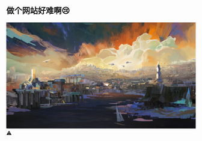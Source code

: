## 做个网站好难啊:cry:

![极乐迪斯科](https://github.com/afterglow-nju/afterglow-nju.github.io/raw/main/image/%E6%9E%81%E4%B9%90%E8%BF%AA%E6%96%AF%E7%A7%91.png)
⚠️
